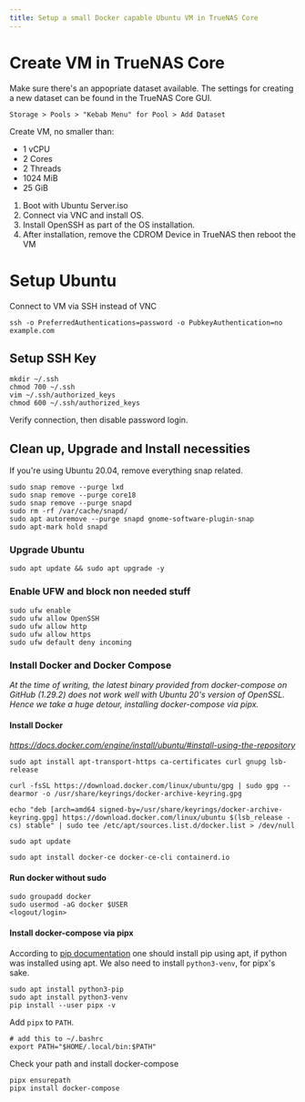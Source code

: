 ```yaml
---
title: Setup a small Docker capable Ubuntu VM in TrueNAS Core
---
```


# Create VM in TrueNAS Core

Make sure there's an appopriate dataset available.
The settings for creating a new dataset can be found in the TrueNAS Core GUI.

```
Storage > Pools > "Kebab Menu" for Pool > Add Dataset
```

Create VM, no smaller than:
 - 1 vCPU
 - 2 Cores
 - 2 Threads
 - 1024 MiB
 - 25 GiB

1. Boot with Ubuntu Server.iso
2. Connect via VNC and install OS.
3. Install OpenSSH as part of the OS installation.
4. After installation, remove the CDROM Device in TrueNAS then reboot the VM

# Setup Ubuntu

Connect to VM via SSH instead of VNC

```
ssh -o PreferredAuthentications=password -o PubkeyAuthentication=no example.com
```

## Setup SSH Key

```
mkdir ~/.ssh
chmod 700 ~/.ssh
vim ~/.ssh/authorized_keys
chmod 600 ~/.ssh/authorized_keys
```
Verify connection, then disable password login.

## Clean up, Upgrade and Install necessities

If you're using Ubuntu 20.04, remove everything snap related.
```
sudo snap remove --purge lxd
sudo snap remove --purge core18
sudo snap remove --purge snapd
sudo rm -rf /var/cache/snapd/
sudo apt autoremove --purge snapd gnome-software-plugin-snap
sudo apt-mark hold snapd
```

### Upgrade Ubuntu
```
sudo apt update && sudo apt upgrade -y
```

### Enable UFW and block non needed stuff
```
sudo ufw enable
sudo ufw allow OpenSSH
sudo ufw allow http
sudo ufw allow https
sudo ufw default deny incoming
```


### Install Docker and Docker Compose

*At the time of writing, the latest binary provided from docker-compose on
GitHub (1.29.2) does not work well with Ubuntu 20's version of OpenSSL.
Hence we take a huge detour, installing docker-compose via pipx.*

#### Install Docker

*https://docs.docker.com/engine/install/ubuntu/#install-using-the-repository*
```
sudo apt install apt-transport-https ca-certificates curl gnupg lsb-release

curl -fsSL https://download.docker.com/linux/ubuntu/gpg | sudo gpg --dearmor -o /usr/share/keyrings/docker-archive-keyring.gpg

echo "deb [arch=amd64 signed-by=/usr/share/keyrings/docker-archive-keyring.gpg] https://download.docker.com/linux/ubuntu $(lsb_release -cs) stable" | sudo tee /etc/apt/sources.list.d/docker.list > /dev/null

sudo apt update

sudo apt install docker-ce docker-ce-cli containerd.io
```

#### Run docker without sudo

```
sudo groupadd docker
sudo usermod -aG docker $USER
<logout/login>
```

#### Install docker-compose via pipx

According to [pip documentation][pip-docs] one should install pip using
apt, if python was installed using apt.
We also need to install `python3-venv`, for pipx's sake.
```
sudo apt install python3-pip
sudo apt install python3-venv
pip install --user pipx -v
```

Add `pipx` to `PATH`.
```
# add this to ~/.bashrc
export PATH="$HOME/.local/bin:$PATH"
```

Check your path and install docker-compose
```
pipx ensurepath
pipx install docker-compose
```

[pip-docs]: https://pip.pypa.io/en/stable/installing/#using-linux-package-managers "pip documentation for Linux Package Managers"